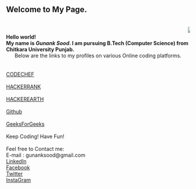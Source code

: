 ## Welcome to My Page.
<html>
<head></head>
<body>

<br>
<marquee><img src = "http://code.emc.com/images/code_icon.png"></marquee>
<b><br>Hello world!<br>My name is <i>Gunank Sood</i>. I am pursuing B.Tech (Computer Science) from Chitkara University Punjab.<br></b>
<center>Below are the links to my profiles on various Online coding platforms.</center><br><br>
<a target = "_blank" href = "https://www.codechef.com/users/gunanksood">CODECHEF</a>
<br><br>
<a target = "_blank" href = "https://www.hackerrank.com/12_gunank">HACKERRANK</a>
<br><br>
<a target = "_blank" href = "https://www.hackerearth.com/@gunanksood1222">HACKEREARTH</a>
<br><br>
<a target = "_blank" href = "https://github.com/gunanksood">Github</a>
<br><br>
<a target = "_blank" href = "http://auth.geeksforgeeks.org/profile.php?user=gunanksood&list=practice">GeeksForGeeks</a>
<br><br>
Keep Coding! Have Fun!<br>
<br>
Feel free to Contact me:<br>
E-mail : gunanksood@gmail.com<br>
<a target = "_blank" href = "https://www.linkedin.com/in/gunank-sood-883659a6/">LinkedIn </a><br>
<a target = "_blank" href = "https://www.facebook.com/gunanksood">Facebook </a><br>
<a target = "_blank" href = "https://twitter.com/gunanksood">Twitter </a><br>
<a target = "_blank" href = "https://www.instagram.com/gunanksood/">InstaGram </a><br>

<br>




